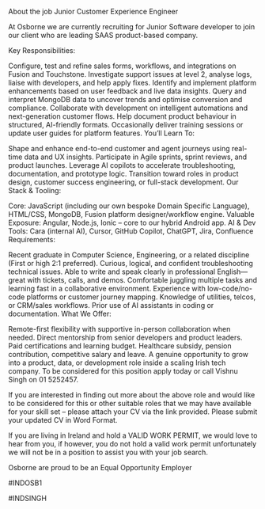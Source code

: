 About the job
Junior Customer Experience Engineer



At Osborne we are currently recruiting for Junior Software developer to join our client who are leading SAAS product-based company.


Key Responsibilities:

Configure, test and refine sales forms, workflows, and integrations on Fusion and Touchstone.
Investigate support issues at level 2, analyse logs, liaise with developers, and help apply fixes.
Identify and implement platform enhancements based on user feedback and live data insights.
 Query and interpret MongoDB data to uncover trends and optimise conversion and compliance.
Collaborate with development on intelligent automations and next-generation customer flows.
Help document product behaviour in structured, AI-friendly formats.
Occasionally deliver training sessions or update user guides for platform features.
You’ll Learn To:

Shape and enhance end-to-end customer and agent journeys using real-time data and UX insights.
Participate in Agile sprints, sprint reviews, and product launches.
Leverage AI copilots to accelerate troubleshooting, documentation, and prototype logic.
Transition toward roles in product design, customer success engineering, or full-stack development.
Our Stack & Tooling:

Core: JavaScript (including our own bespoke Domain Specific Language), HTML/CSS, MongoDB, Fusion platform designer/workflow engine.
Valuable Exposure: Angular, Node.js, Ionic – core to our hybrid Android app.
AI & Dev Tools: Cara (internal AI), Cursor, GitHub Copilot, ChatGPT, Jira, Confluence
Requirements:

Recent graduate in Computer Science, Engineering, or a related discipline (First or high 2:1 preferred).
Curious, logical, and confident troubleshooting technical issues.
Able to write and speak clearly in professional English—great with tickets, calls, and demos.
Comfortable juggling multiple tasks and learning fast in a collaborative environment.
Experience with low-code/no-code platforms or customer journey mapping.
Knowledge of utilities, telcos, or CRM/sales workflows.
Prior use of AI assistants in coding or documentation.
What We Offer:

Remote-first flexibility with supportive in-person collaboration when needed.
Direct mentorship from senior developers and product leaders.
Paid certifications and learning budget.
Healthcare subsidy, pension contribution, competitive salary and leave.
A genuine opportunity to grow into a product, data, or development role inside a scaling Irish tech company.
To be considered for this position apply today or call Vishnu Singh on 01 5252457.

If you are interested in finding out more about the above role and would like to be considered for this or other suitable roles that we may have available for your skill set – please attach your CV via the link provided. Please submit your updated CV in Word Format.

If you are living in Ireland and hold a VALID WORK PERMIT, we would love to hear from you, if however, you do not hold a valid work permit unfortunately we will not be in a position to assist you with your job search. 

Osborne are proud to be an Equal Opportunity Employer



#INDOSB1 

#INDSINGH